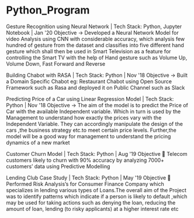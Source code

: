 # Python_Program

Gesture Recognition using Neural Network | Tech Stack: Python, Jupyter Notebook | Jan '20
Objective -> Developed a Neural Network Model for video Analysis using CNN with considerable accuracy, which analysis few  hundred of gesture from the dataset and classifies into five different hand gesture which shall then be used in Smart Television as a feature for controlling the Smart TV with the help of Hand gesture such as Volume Up, Volume Down, Fast Forward and Reverse

Building Chabot with RASA | Tech Stack: Python | Nov '18
Objective -> Built a Domain Specific Chabot eg: Restaurant Chabot using Open Source Framework such as Rasa and         deployed it on Public Channel such as Slack

Predicting Price of a Car using Linear Regression Model | Tech Stack: Python | Nov '18
Objective -> The aim of the model is to predict the Price of Car with the available Independent variable. Which in turn is used by the Management to understand how exactly the prices vary with the Independent Variable. They can accordingly manipulate the design of the cars ,the business strategy etc.to meet certain price levels. Further,the model will be a good way for management to understand the pricing dynamics of a new market

Customer Churn Model | Tech Stack: Python | Aug '19
Objective  Telecom customers likely to churn with 90% accuracy by analyzing 7000+ customers’ data using Predictive Modelling

Lending Club Case Study | Tech Stack: Python | May '19
Objective  Performed Risk Analysis’s for Consumer Finance Company which specializes in lending various types of Loans.The overall aim of the Project was to identify patterns which indicate if a person is likely to default ,which may be used for taking actions such as denying the loan, reducing the amount of loan, lending (to risky applicants) at a higher interest rate etc
